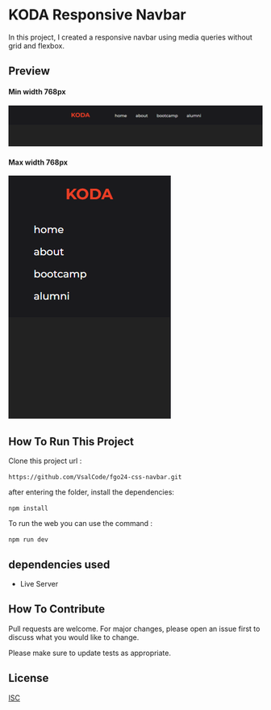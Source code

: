 # KODA Responsive Navbar

In this project, I created a responsive navbar using media queries without grid and flexbox.

## Preview

#### Min width 768px
![navbar](./image.png)

#### Max width 768px
![navbar](./image%20copy.png)

## How To Run This Project

Clone this project url :

``` https://github.com/VsalCode/fgo24-css-navbar.git ```

after entering the folder, install the dependencies:

```npm install```

To run the web you can use the command :

```npm run dev```

##  dependencies used
- Live Server


## How To Contribute

Pull requests are welcome. For major changes, please open an issue first
to discuss what you would like to change.

Please make sure to update tests as appropriate.

## License

[ISC](https://opensource.org/license/isc-license-txt)
